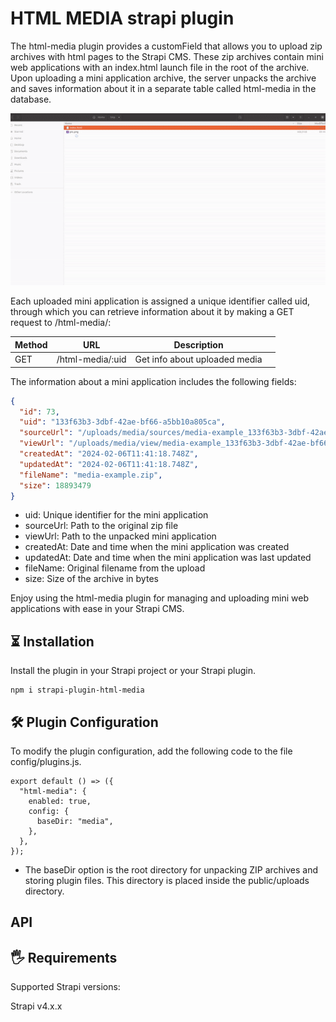 # HTML MEDIA strapi plugin

The html-media plugin provides a customField that allows you to upload zip archives with html pages to the Strapi CMS. These zip archives contain mini web applications with an index.html launch file in the root of the archive. Upon uploading a mini application archive, the server unpacks the archive and saves information about it in a separate table called html-media in the database.

![Plugin demo](./assets/demo.gif)

Each uploaded mini application is assigned a unique identifier called uid, through which you can retrieve information about it by making a GET request to /html-media/<uid>:

| Method | URL              | Description                   |     |
| ------ | ---------------- | ----------------------------- | --- |
| GET    | /html-media/:uid | Get info about uploaded media |     |

The information about a mini application includes the following fields:

```json
{
  "id": 73,
  "uid": "133f63b3-3dbf-42ae-bf66-a5bb10a805ca",
  "sourceUrl": "/uploads/media/sources/media-example_133f63b3-3dbf-42ae-bf66-a5bb10a805ca.zip",
  "viewUrl": "/uploads/media/view/media-example_133f63b3-3dbf-42ae-bf66-a5bb10a805ca/index.html",
  "createdAt": "2024-02-06T11:41:18.748Z",
  "updatedAt": "2024-02-06T11:41:18.748Z",
  "fileName": "media-example.zip",
  "size": 18893479
}
```

- uid: Unique identifier for the mini application
- sourceUrl: Path to the original zip file
- viewUrl: Path to the unpacked mini application
- createdAt: Date and time when the mini application was created
- updatedAt: Date and time when the mini application was last updated
- fileName: Original filename from the upload
- size: Size of the archive in bytes

Enjoy using the html-media plugin for managing and uploading mini web applications with ease in your Strapi CMS.

## ⏳ Installation

Install the plugin in your Strapi project or your Strapi plugin.

```
npm i strapi-plugin-html-media
```

## 🛠️ Plugin Configuration

To modify the plugin configuration, add the following code to the file config/plugins.js.

```
export default () => ({
  "html-media": {
    enabled: true,
    config: {
      baseDir: "media",
    },
  },
});
```

- The baseDir option is the root directory for unpacking ZIP archives and storing plugin files. This directory is placed inside the public/uploads directory.

## API

## 🖐 Requirements

Supported Strapi versions:

Strapi v4.x.x
